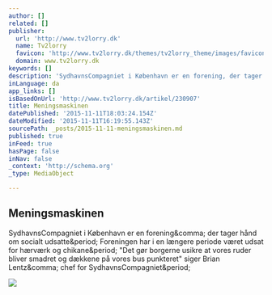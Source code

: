 ```yaml
---
author: []
related: []
publisher:
  url: 'http://www.tv2lorry.dk'
  name: Tv2lorry
  favicon: 'http://www.tv2lorry.dk/themes/tv2lorry_theme/images/favicon.ico'
  domain: www.tv2lorry.dk
keywords: []
description: 'SydhavnsCompagniet i København er en forening, der tager hånd om socialt udsatte. Foreningen har i en længere periode været udsat for hærværk og chikane. "Det gør borgerne usikre at vores ruder bliver smadret og dækkene på vores bus punkteret" siger Brian Lentz, chef for SydhavnsCompagniet.'
inLanguage: da
app_links: []
isBasedOnUrl: 'http://www.tv2lorry.dk/artikel/230907'
title: Meningsmaskinen
datePublished: '2015-11-11T18:03:24.154Z'
dateModified: '2015-11-11T16:19:55.143Z'
sourcePath: _posts/2015-11-11-meningsmaskinen.md
published: true
inFeed: true
hasPage: false
inNav: false
_context: 'http://schema.org'
_type: MediaObject

---
```

<article style=""><h1>Meningsmaskinen</h1><p>SydhavnsCompagniet i København er en forening&amp;comma; der tager hånd om socialt udsatte&amp;period; Foreningen har i en længere periode været udsat for hærværk og chikane&amp;period; "Det gør borgerne usikre at vores ruder bliver smadret og dækkene på vores bus punkteret" siger Brian Lentz&amp;comma; chef for SydhavnsCompagniet&amp;period;</p><img src="http://wowza.fynskemedier.dk/thumbnail/15000/560x315/.mp4/tv2lorry/shows/1217_94140353812_1000/thumb.jpg" /></article>